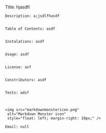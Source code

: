 Title: hjasdfl 
 

    Description: a;jsdlfhasdf 
 

    Table of Contents: asdf 
 

    Instalations: asdf 
 

    Usage: asdf 
 

    License: asf 
 

    Constributors: asdf 
 

    Tests: adsf 
 
 

    <img src="markdownmonstericon.png"
     alt="Markdown Monster icon"
     style="float: left; margin-right: 10px;" /> 

    Email: null
